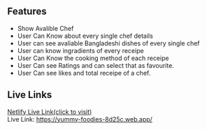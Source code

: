 ## Features

* Show Avalible Chef<br>
* User Can Know about every single chef  details<br>
* User can see avaliable Bangladeshi dishes of every single chef<br> 
* User can know ingradients of every receipe<br>
* User Can Know the cooking method of each receipe<br>
* User Can see Ratings and can select that as favourite.<br>
* User Can see likes and total receipe of a chef.<br>

## Live Links
[Netlify Live Link(click to visit)](https://yummy-foodies-8d25c.web.app/) <br>
Live Link: https://yummy-foodies-8d25c.web.app/